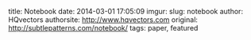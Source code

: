 title: Notebook
date: 2014-03-01 17:05:09
imgur: 
slug: notebook
author: HQvectors
authorsite: http://www.hqvectors.com
original: http://subtlepatterns.com/notebook/
tags: paper, featured

